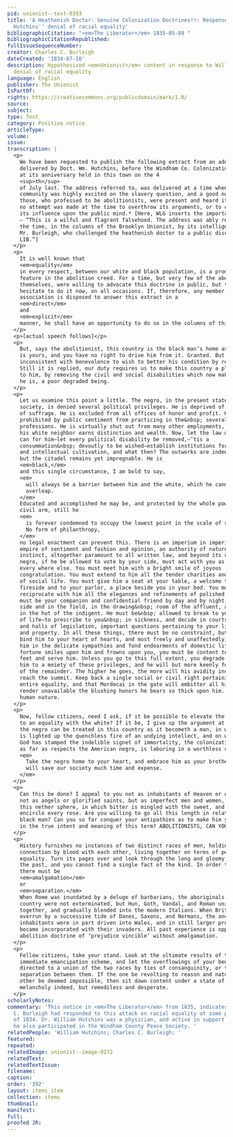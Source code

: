 ```yaml
---
pid: unionist--text-0393
title: 'A Heathenish Doctor: Genuine Colonization Doctrines!!: Response to William
  Hutchins'' denial of racial equality'
bibliographicCitation: "<em>The Liberator</em> 1835-05-09 "
bibliographicCitationRepublished: 
fullIssueSequenceNumber: 
creator: Charles C. Burleigh
dateCreated: '1834-07-10'
description: Hypothesized <em>Unionist</em> content in response to William Hutchins'
  denial of racial equality
language: English
publisher: The Unionist
IsPartOf: 
rights: https://creativecommons.org/publicdomain/mark/1.0/
source: 
subject: 
type: Text
category: Positive notice
articleType: 
volume: 
issue: 
transcription: |
  <p>
    We have been requested to publish the following extract from an address
    delivered by Doct. Wm. Hutchins, before the Windham Co. Colonization Society,
    at its anniversary held in this town on the 4
    <sup>th</sup>
    of July last. The address referred to, was delivered at a time when the
    community was highly excited on the slavery question, and a good number of
    those, who professed to be abolitionists, were present and heard it. And yet
    no attempt was made at the time to overthrow its arguments, or to counteract
    its influence upon the public mind.* [Here, WLG inserts the important footnote
    – “This is a wilful and flagrant falsehood. The address was ably reviewed, at
    the time, in the columns of the Brooklyn Unionist, by its intelligent editor,
    Mr. Burleigh, who challenged the heathenish doctor to a public discussion.—ED.
    LIB.”]
  </p>
  <p>
    It is well known that
    <em>equality</em>
    in every respect, between our white and black population, is a prominent
    feature in the abolition creed. For a time, but very few of the abolitionists
    themselves, were willing to advocate this doctrine in public, but they do not
    hesitate to do it now, on all occasions. If, therefore, any member of that
    association is disposed to answer this extract in a
    <em>direct</em>
    and
    <em>explicit</em>
    manner, he shall have an opportunity to do so in the columns of this paper.
  </p>
  <p>[actual speech follows]</p>
  <p>
    But, says the abolitionist, this country is the black man’s home as much as it
    is yours, and you have no right to drive him from it. Granted. But is it
    inconsistent with benevolence to wish to better his condition by removing him?
    Still it is replied, our duty requires us to make this country a pleasant home
    to him, by removing the civil and social disabilities which now make him what
    he is, a poor degraded being.
  </p>
  <p>
    Let us examine this point a little. The negro, in the present state of
    society, is denied several political privileges. He is deprived of the right
    of suffrage. He is excluded from all offices of honor and profit. He is
    prohibited by public sentiment from practicing in the&nbsp; several
    professions. He is virtually shut out from many other employments, by which
    his white neighbor earns distinction and wealth. Now, let the law do what it
    can for him—let every political disability be removed,—‘tis a
    consummation&nbsp; devoutly to be wished—establish institutions for his moral
    and intellectual cultivation, and what then? The outworks are indeed forced,
    but the citadel remains yet impregnable. He is
    <em>black,</em>
    and this single circumstance, I am bold to say,
    <em>
      will always be a barrier between him and the white, which he cannot
      overleap.
    </em>
    Educated and accomplished he may be, and protected by the whole power of the
    civil arm, still he
    <em>
      is forever condemned to occupy the lowest point in the scale of social life.
      No form of philanthropy,
    </em>
    no legal enactment can prevent this. There is an imperium in imperio, an
    empire of sentiment and fashion and opinion, an authority of nature and
    instinct, altogether paramount to all written law, and beyond its control. The
    negro, if he be allowed to vote by your side, must act with you as your equal
    every where else. You must meet him with a bright smile of joyous
    congratulation. You must extend to him all the tender charities and courtesies
    of social life. You must give him a seat at your table, a welcome to your
    fireside and to your parlor, a place beside you in your bed. You must
    reciprocate with him all the elegances and refinements of polished society. He
    must be your companion and confidential friend by day and by night, by the way
    side and in the field, in the drawing&nbsp; room of the affluent, as well as
    in the hut of the indigent. He must be&nbsp; allowed to break to you the bread
    of life—to prescribe to you&nbsp; in sickness, and decide in courts of justice
    and halls of legislation, important questions pertaining to your life, liberty
    and property. In all these things, there must be no constraint, but you must
    bind him to your heart of hearts, and most freely and unaffectedly, share with
    him in the delicate sympathies and fond endearments of domestic life. If
    fortune smiles upon him and frowns upon you, you must be content to sit at his
    feet and serve him. Unless you go to this full extent, you degrade him. Admit
    him to a moiety of these privileges, and he will but more keenly feel the loss
    of the remainder. The higher he goes, the more will his avidity increase, to
    reach the summit. Keep back a single social or civil right pertaining to
    entire equality, and that Mordecai in the gate will embitter all his joys, and
    render unavailable the blushing honors he bears so thick upon him. Such is
    human nature.
  </p>
  <p>
    Now, fellow citizens, need I ask, if it be possible to elevate the black man
    to an equality with the white? If it be, I give up the argument at once. If
    the negro can be treated in this country as it becometh a man, in whose face
    is lighted up the quenchless fire of an undying intellect, and on whose brow
    God has stamped the indelible signet of immortality, the colonization society,
    as far as respects the American negro, is laboring in a worthless cause.
    <em>
      Take the negro home to your heart, and embrace him as your brother, and you
      will save our society much time and expense.
    </em>
  </p>
  <p>
    Can this be done? I appeal to you not as inhabitants of Heaven or of Paradise,
    not as angels or glorified saints, but as imperfect men and women, tenants of
    this nether sphere, in which bitter is mingled with the sweet, and thorns
    encircle every rose. Are you willing to go all this length in relation to the
    black man? Can you so far conquer your antipathies as to make him your equal
    in the true intent and meaning of this term? ABOLITIONISTS, CAN YOU?
  </p>
  <p>
    History furnishes no instances of two distinct races of men, holding no
    connection by blood with each other, living together on terms of perfect
    equality. Turn its pages over and look through the long and gloomy annals of
    the past, and you cannot find a single fact of the kind. In order to equality,
    there must be
    <em>amalgamation</em>
    or
    <em>separation.</em>
    When Rome was inundated by a deluge of barbarians, the aboriginals of the
    country were not exterminated, but Hun, Goth, Vandal, and Roman united
    together, and gradually blended into the modern Italians. When Britain was
    overrun by a successive tide of Danes, Saxons, and Normans, the ancient
    inhabitants were in part driven into Wales, and in still larger proportions,
    became incorporated with their invaders. All past experience is opposed to the
    abolition doctrine of ‘prejudice vincible’ without amalgamation.
  </p>
  <p>
    Fellow citizens, take your stand. Look at the ultimate results of the
    immediate emancipation scheme, and let the overflowings of your benevolence be
    directed to a union of the two races by ties of consanguinity, or to a
    separation between them. If the one be revolting to reason and nature, and the
    other be deemed impossible, then sit down content under a state of things
    melancholy indeed, but remediless and desperate.
  </p>
scholarlyNotes: 
commentary: 'This notice in <em>The Liberator</em> from 1835, indicates that Charles
  C. Burleigh had responded to this attack on racial equality at some point in July
  of 1834. Dr. William Hutchins was a physician, and active in support of education;
  he also participated in the Windham County Peace Society. '
relatedPeople: 'William Hutchins; Charles C. Burleigh; '
featured: 
repeated: 
relatedImage: unionist--image-0272
relatedText: 
relatedTextIssue: 
filename: 
caption: 
order: '392'
layout: items_item
collection: items
thumbnail: 
manifest: 
full: 
proofed JR: 
---
```

